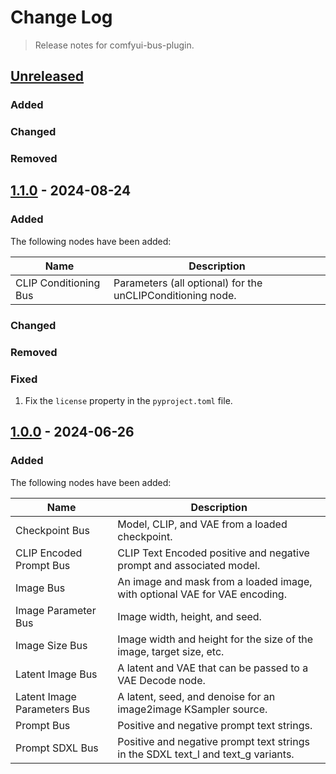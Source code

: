 # Change Log
> Release notes for comfyui-bus-plugin.

## [Unreleased]

### Added

### Changed

### Removed

## [1.1.0] - 2024-08-24

### Added

The following nodes have been added:

| Name                        | Description                                                                       |
|-----------------------------|-----------------------------------------------------------------------------------|
| CLIP Conditioning Bus       | Parameters (all optional) for the unCLIPConditioning node.                        |

### Changed

### Removed

### Fixed

1. Fix the `license` property in the `pyproject.toml` file.

## [1.0.0] - 2024-06-26

### Added

The following nodes have been added:

| Name                        | Description                                                                       |
|-----------------------------|-----------------------------------------------------------------------------------|
| Checkpoint Bus              | Model, CLIP, and VAE from a loaded checkpoint.                                    |
| CLIP Encoded Prompt Bus     | CLIP Text Encoded positive and negative prompt and associated model.              |
| Image Bus                   | An image and mask from a loaded image, with optional VAE for VAE encoding.        |
| Image Parameter Bus         | Image width, height, and seed.                                                    |
| Image Size Bus              | Image width and height for the size of the image, target size, etc.               |
| Latent Image Bus            | A latent and VAE that can be passed to a VAE Decode node.                         |
| Latent Image Parameters Bus | A latent, seed, and denoise for an image2image KSampler source.                   |
| Prompt Bus                  | Positive and negative prompt text strings.                                        |
| Prompt SDXL Bus             | Positive and negative prompt text strings in the SDXL text_l and text_g variants. |

[Unreleased]: https://github.com/rhdunn/comfyui-bus-plugin/compare/1.0.0...HEAD
[1.1.0]: https://github.com/rhdunn/comfyui-bus-plugin/releases/tag/1.1.0
[1.0.0]: https://github.com/rhdunn/comfyui-bus-plugin/releases/tag/1.0.0
